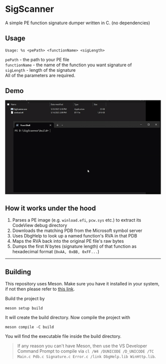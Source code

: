 # SigScanner
A simple PE function signature dumper written in C. (no dependencies)

## Usage
```
Usage: %s <pePath> <functionName> <sigLength>
```
`pePath` - the path to your PE file <br>
`functionName` - the name of the function you want signature of <br>
`sigLength` - length of the signature <br>
All of the parameters are required.

## Demo
![](gifs/demo.gif)

## How it works under the hood
1. Parses a PE image (e.g. `winload.efi`, `pcw.sys` etc.) to extract its CodeView debug directory
2. Downloads the matching PDB from the Microsoft symbol server
3. Uses DbgHelp to look up a named function's RVA in that PDB  
4. Maps the RVA back into the original PE file's raw bytes  
5. Dumps the first _N_ bytes (signature length) of that function as hexadecimal format (`0xAA, 0xBB, 0xFF...`)

---

## Building
This repository uses Meson. Make sure you have it installed in your system, if not then please refer to [this link](https://mesonbuild.com/Getting-meson.html).

Build the project by
```
meson setup build
```
It will create the build directory. Now compile the project with
```
meson compile -C build
```
You will find the executable file inside the build directory.

> If any reason you can't have Meson, then use the VS Developer Command Prompt to compile via `cl /W4 /DUNICODE /D_UNICODE /TC Main.c Pdb.c Signature.c Error.c /link DbgHelp.lib WinHttp.lib`.